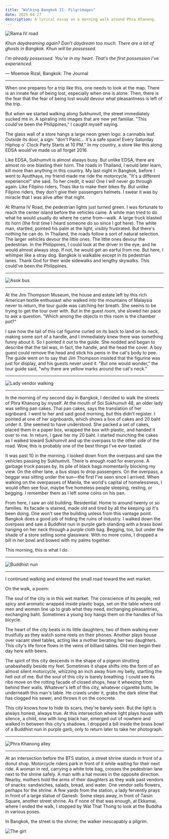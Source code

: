 ```yaml
---
title: "Walking Bangkok II: Pilgrimages"
date: 2025-04-27
description: A lyrical essay on a morning walk around Phra Khanong.
---
```

![Rama IV road](images/20250308-110041-thailand-bangkok-rama-iv-road.jpg)

*Khun daydreaming again? Don’t daydream too much. There are a lot of ghosts in Bangkok. Khun will be possessed.*

*I’m already possessed. You’re in my heart. That’s the first possession I’ve experienced.*

— Moemoe Rizal, Bangkok: The Journal

***

When one prepares for a trip like this, one needs to look at the map. There is an innate fear of being lost, especially when one is alone. Then, there is the fear that the fear of being lost would devour what pleasantness is left of the trip.

But when we started walking along Sukhumvit, the street immediately sucked me in. A spiraling into images that are new yet familiar. "This could've been the Philippines," I caught myself saying.

The glass wall of a store hangs a large neon green logo: a cannabis leaf. Outside its door, a sign: "don't Panic... it's a safe space! Every Saturday Hiphop o' Clock Party Starts at 10 PM." In my country, a store like this along EDSA would've made us all forget 2016.

Like EDSA, Sukhumvit is almost always busy. But unlike EDSA, there are almost no one blasting their horn. The roads in Thailand, I would later learn, kill more than anything in this country. My last night in Bangkok, before I went to Ayutthaya, my friend made me ride the motorcycle. "It's a different experience!" she said. To her credit, it was! One I will never go through again. Like Filipino riders, Thais like to make their bikes fly. But unlike Filipino riders, they don't give their passengers helmets. I swear it was by miracle that I was alive after that night.

At Rhama IV Road, the pedestrian lights just turned green. I was fortunate to reach the center island before the vehicles came. A white man tried to do what he would usually do where he came from—walk. A large truck blasted its horn (the first time I heard someone do so since I got here). The white man, startled, pointed his palm at the light, visibly frustrated. But there's nothing he can do. In Thailand, the roads follow a sort of natural selection. The larger vehicles devour the little ones. The little ones devour the pedestrian. In the Philippines, I could look at the driver in the eye, and he would almost always stop. If not, he would get an earful from me. But here, I whimper like a stray dog. Bangkok is walkable except in its pedestrian lanes. Thank God for their wide sidewalks and lengthy skywalks. This could've been the Philippines.

***

![Asok bus](images/20250308-101656-thailand-bangkok-asok-bus.jpg)

***

At the Jim Thompson Museum, the house and estate left by this rich American textile enthusiast who walked into the mountains of Malaysia never to return, the tour guide was catching her breath. She seems to be trying to get the tour over with. But in the guest room, she slowed her pace to ask a question. "Which among the objects in this room is the chamber pot?"

I saw how the tail of this cat figurine curled on its back to land on its neck, making some sort of a handle, and I immediately knew there was something funny about it. So I pointed it out to the guide. She nodded and began to describe that the tail was, in fact, the handle, and the head the cover. A boy guest could remove the head and stick his penis in the cat's body to pee. The guide went on to say that Jim Thompson insisted that the figurine was just for display, and his guests never used it. "But one would wonder," the tour guide said, "why there are yellow marks around the cat's neck."

***

![Lady vendor walking](images/20250308-102227-thailand-bangkok-lady-vendor-walking.jpg)

***

In the morning of my second day in Bangkok, I decided to walk the streets of Phra Khanong by myself. At the mouth of Soi Sukhumvit 48, an older lady was selling pan cakes. Thai pan cakes, says the translation of her signboard. I went to her and said good morning, but this didn't register. I pointed at one of her signboards, which shows a box of cakes and 20 baht under it. She seemed to have understood. She packed a set of cakes, placed them in a paper box, wrapped the box with plastic, and handed it over to me. In return, I gave her my 20 baht. I started munching the cakes as I walked toward Sukhumvit and up the overpass to the other side of the road. Wow, this is probably one of the best things I've ever tasted.

It was past 10 in the morning. I looked down from the overpass and saw the vehicles passing by Sukhumvit. There is enough road for everyone. A garbage truck passes by, its pile of black bags momentarily blocking my view. On the other lane, a bus stops to drop passengers. On the overpass, a beggar was sitting under the sun—the first I've seen since I arrived. When walking on the overpasses of Manila, the world's capital of homelessness, I would often see four, maybe five homeless people sleeping, resting, or begging. I remember them as I left some coins on his pan.

From here, I saw an old building. Residential. Home to around twenty or so families. Its facade is stained, made old and tired by all the keeping up it's been doing. One won't see the building unless from this vantage point. Bangkok does a good job of hiding the ruins of industry. I walked down the overpass and saw a Buddhist nun in purple garb standing with a brass bowl hanging on her neck through a purple cloth bag. Begging, too, but under the shade of a store selling some glassware. With no more coins, I dropped a bill in her bowl and bowed with my palms together. 

This morning, this is what I do.

***

![Buddhist nun](images/20250308-105345-thailand-bangkok-buddhist-nun.jpg)

***

I continued walking and entered the small road toward the wet market.

On the walk, a poem:

The soul of the city is in this wet market. The conscience of its people, red spicy and aromatic wrapped inside plastic bags, set on the table where old men and women line up to grab what they need, exchanging pleasantries, exchanging baht. Sometimes a young boy hangs them on the handles of his bicycle.

The heart of the city beats in its little daughters, two of them walking ever trustfully as they watch some reels on their phones. Another plays house over vacant steel tables, acting like a mother berating her two daughters. This city's life force flows in the veins of billiard tables. Old men begin their day here with beers.

The spirit of this city descends in the shape of a pigeon strutting unabashedly beside my feet. Sometimes it shape shifts into the form of an almost silent motorcycle, whizzing an inch away from my belly, startling the hell out of me. But the soul of this city is barely breathing. I could see its ribs move on the rotting facade of closed shops, hear it wheezing from behind their walls. Whatever's left of this city, whatever cigarette butts, lie underneath this man's table. He crawls under it, grabs the dark slime that has clogged his sewer, and throws it on the concrete.

This city knows how to hide its scars, they're barely seen. But the light is always honest, always true. At this intersection where light plays house with silence, a child, one with long black hair, emerged out of nowhere and walked in between this city's shadows. I dropped a bill inside the brass bowl of a Buddhist nun in purple garb, only to return later to take her photograph.

***

![Phra Khanong alley](images/20250308-103428-bangkok-phra-khanong-alley.jpg)

***

At an intersection before the BTS station, a street shrine stands in front of a donut shop. Motorcycle riders park in front of it while waiting for their next ride. A woman in red, carrying a white tote bag, crosses the pedestrian lane next to the shrine safely. A man with a hat moves in the opposite direction. Nearby, mothers hold the arms of their daughters as they walk past vendors of snacks: sandwiches, salads, bread, and water. One vendor sells flowers, perhaps for the shrine. A few yards from the station, a lady fervently prays in front of a large statue of Ganesh. Some steps away, in front of Taisin Square, another street shrine. As if none of that was enough, at Ekkamai, where I ended the walk, I stopped by Wat That Thong to look at the Buddha in various poses.

In Bangkok, the street is the shrine; the walker inescapably a pilgrim.

![The girl](images/20250308-103628-thailand-bangkok-the-girl.jpg)